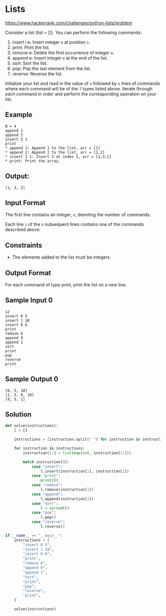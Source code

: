 # Lists

https://www.hackerrank.com/challenges/python-lists/problem

Consider a list (list = []). You can perform the following commands:

1. insert i e: Insert integer `e` at position `i`.
2. print: Print the list.
3. remove e: Delete the first occurrence of integer `e`.
4. append e: Insert integer `e` at the end of the list.
5. sort: Sort the list.
6. pop: Pop the last element from the list.
7. reverse: Reverse the list.

Initialize your list and read in the value of `n` followed by `n` lines of commands where each command will be of the `7` types listed above. Iterate through each command in order and perform the corresponding operation on your list.

## Example

```
N = 4
append 1
append 2
insert 3 1
print
* append 1: Append 1 to the list, arr = [1]
* append 2: Append 2 to the list, arr = [1,2]
* insert 3 1: Insert 3 at index 1, arr = [1,3,2]
* print: Print the array.
```

## Output:

```
[1, 3, 2]
```

## Input Format

The first line contains an integer, `n`, denoting the number of commands.

Each line `i` of the `n` subsequent lines contains one of the commands described above.

## Constraints

* The elements added to the list must be integers.

## Output Format

For each command of type print, print the list on a new line.

## Sample Input 0

```
12
insert 0 5
insert 1 10
insert 0 6
print
remove 6
append 9
append 1
sort
print
pop
reverse
print
```

## Sample Output 0

```
[6, 5, 10]
[1, 5, 9, 10]
[9, 5, 1]
```

## Solution

```py
def solve(instructions):
    l = []

    instructions = [instruction.split(" ") for instruction in instructions]

    for instruction in instructions:
        instruction[1:] = list(map(int, instruction[1:]))

        match instruction[0]:
            case "insert":
                l.insert(instruction[1], instruction[2])
            case "print":
                print(l)
            case "remove":
                l.remove(instruction[1])
            case "append":
                l.append(instruction[1])
            case "sort":
                l = sorted(l)
            case "pop":
                l.pop()
            case "reverse":
                l.reverse()

if __name__ == "__main__":
    instructions = [
        "insert 0 5",
        "insert 1 10",
        "insert 0 6",
        "print",
        "remove 6",
        "append 9",
        "append 1",
        "sort",
        "print",
        "pop",
        "reverse",
        "print",
    ]

    solve(instructions)
```